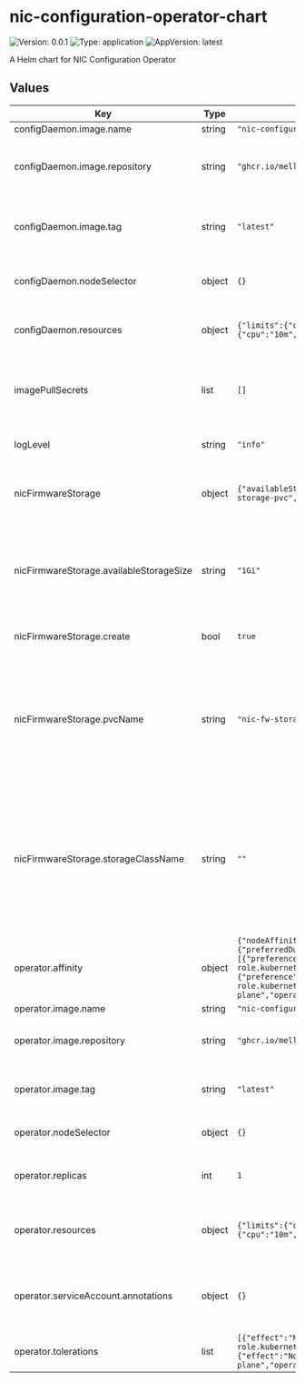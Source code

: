 # nic-configuration-operator-chart

![Version: 0.0.1](https://img.shields.io/badge/Version-0.0.1-informational?style=flat-square) ![Type: application](https://img.shields.io/badge/Type-application-informational?style=flat-square) ![AppVersion: latest](https://img.shields.io/badge/AppVersion-latest-informational?style=flat-square)

A Helm chart for NIC Configuration Operator

## Values

| Key | Type | Default | Description |
|-----|------|---------|-------------|
| configDaemon.image.name | string | `"nic-configuration-operator-daemon"` |  |
| configDaemon.image.repository | string | `"ghcr.io/mellanox"` | repository to use for the config daemon image |
| configDaemon.image.tag | string | `"latest"` | image tag to use for the config daemon image |
| configDaemon.nodeSelector | object | `{}` | node selector for the config daemon |
| configDaemon.resources | object | `{"limits":{"cpu":"500m","memory":"128Mi"},"requests":{"cpu":"10m","memory":"64Mi"}}` | resources and limits for the config daemon |
| imagePullSecrets | list | `[]` | image pull secrets for both the operator and the config daemon |
| logLevel | string | `"info"` | log level configuration (debug|info) |
| nicFirmwareStorage | object | `{"availableStorageSize":"1Gi","create":true,"pvcName":"nic-fw-storage-pvc","storageClassName":""}` | settings to enable the NIC Firmware Storage |
| nicFirmwareStorage.availableStorageSize | string | `"1Gi"` | storage size for the NIC Configuration Operator to request. 1Gi is the default value when not provided |
| nicFirmwareStorage.create | bool | `true` | create a new pvc or use an existing one |
| nicFirmwareStorage.pvcName | string | `"nic-fw-storage-pvc"` | name of the PVC to mount as NIC Firmware storage. If set to empty string, the NIC FW upgrade feature will be disabled. |
| nicFirmwareStorage.storageClassName | string | `""` | storage class name to be used to store NIC FW binaries during NIC FW upgrade. If not provided, the cluster-default storage class will be used |
| operator.affinity | object | `{"nodeAffinity":{"preferredDuringSchedulingIgnoredDuringExecution":[{"preference":{"matchExpressions":[{"key":"node-role.kubernetes.io/master","operator":"Exists"}]},"weight":1},{"preference":{"matchExpressions":[{"key":"node-role.kubernetes.io/control-plane","operator":"Exists"}]},"weight":1}]}}` | node affinity for the operator |
| operator.image.name | string | `"nic-configuration-operator"` |  |
| operator.image.repository | string | `"ghcr.io/mellanox"` | repository to use for the operator image |
| operator.image.tag | string | `"latest"` | image tag to use for the operator image |
| operator.nodeSelector | object | `{}` | node selector for the operator |
| operator.replicas | int | `1` | operator deployment number of replicas |
| operator.resources | object | `{"limits":{"cpu":"500m","memory":"128Mi"},"requests":{"cpu":"10m","memory":"64Mi"}}` | specify resource requests and limits for the operator |
| operator.serviceAccount.annotations | object | `{}` | set annotations for the operator service account |
| operator.tolerations | list | `[{"effect":"NoSchedule","key":"node-role.kubernetes.io/master","operator":"Exists"},{"effect":"NoSchedule","key":"node-role.kubernetes.io/control-plane","operator":"Exists"}]` | tolerations for the operator |

